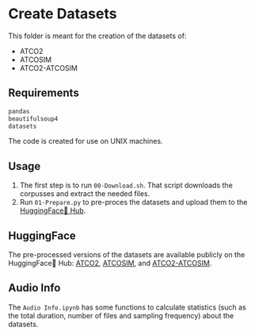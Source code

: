 # Create Datasets

This folder is meant for the creation of the datasets of:

- ATCO2
- ATCOSIM
- ATCO2-ATCOSIM

## Requirements

```python
pandas
beautifulsoup4
datasets
```

The code is created for use on UNIX machines.

## Usage

1. The first step is to run ```00-Download.sh```. That script downloads the corpusses and extract the needed files.
2. Run ```01-Prepare.py``` to pre-proces the datasets and upload them to the [HuggingFace🤗 Hub](https://hf.co/).

## HuggingFace

The pre-processed versions of the datasets are available publicly on the HuggingFace🤗 Hub: [ATCO2](https://hf.co/jlvdoorn/datasets/atco2-asr/), [ATCOSIM](https://hf.co/jlvdoorn/datasets/atcosim), and [ATCO2-ATCOSIM](https://hf.co/jlvdoorn/datasets/atco2-asr-atcosim/).

## Audio Info

The ```Audio Info.ipynb``` has some functions to calculate statistics (such as the total duration, number of files and sampling frequency) about the datasets.
